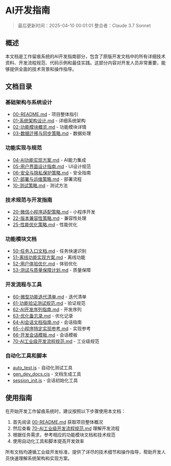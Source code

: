 # AI开发指南

> 最后更新时间：2025-04-10 00:01:01
> 整合者：Claude 3.7 Sonnet

## 概述

本文档是工作留痕系统的AI开发指南部分，包含了原版开发文档中的所有详细技术资料、开发流程规范、代码示例和最佳实践。这部分内容对开发人员非常重要，能够提供全面的技术背景和操作指导。

## 文档目录

### 基础架构与系统设计
- [00-README.md](./11-AI开发指南/00-README.md) - 项目整体指引
- [01-系统架构设计.md](./11-AI开发指南/01-系统架构设计.md) - 详细系统架构
- [02-功能模块概览.md](./11-AI开发指南/02-功能模块概览.md) - 功能模块详情
- [03-数据迁移与同步策略.md](./11-AI开发指南/03-数据迁移与同步策略.md) - 数据处理

### 功能实现与规范
- [04-AI功能实现方案.md](./11-AI开发指南/04-AI功能实现方案.md) - AI能力集成
- [05-用户界面设计指南.md](./11-AI开发指南/05-用户界面设计指南.md) - UI设计规范
- [06-安全与隐私保护策略.md](./11-AI开发指南/06-安全与隐私保护策略.md) - 安全指南
- [07-部署与运维策略.md](./11-AI开发指南/07-部署与运维策略.md) - 部署流程
- [10-测试策略.md](./11-AI开发指南/10-测试策略.md) - 测试方法

### 技术规范与开发指南
- [20-微信小程序适配策略.md](./11-AI开发指南/20-微信小程序适配策略.md) - 小程序开发
- [22-版本兼容性策略.md](./11-AI开发指南/22-版本兼容性策略.md) - 兼容性处理
- [25-性能优化策略.md](./11-AI开发指南/25-性能优化策略.md) - 性能优化

### 功能模块文档
- [50-任务入口文档.md](./11-AI开发指南/50-任务入口文档.md) - 任务快速识别
- [51-离线功能实现方案.md](./11-AI开发指南/51-离线功能实现方案.md) - 离线功能
- [52-用户体验优化.md](./11-AI开发指南/52-用户体验优化.md) - 体验优化
- [53-测试与质量保障计划.md](./11-AI开发指南/53-测试与质量保障计划.md) - 质量保障

### 开发流程与工具
- [60-微型功能迭代清单.md](./11-AI开发指南/60-微型功能迭代清单.md) - 迭代清单
- [61-功能验证测试规范.md](./11-AI开发指南/61-功能验证测试规范.md) - 验证规范
- [62-AI开发序列指南.md](./11-AI开发指南/62-AI开发序列指南.md) - 开发序列
- [63-优化备忘录.md](./11-AI开发指南/63-优化备忘录.md) - 优化记录
- [64-AI会话文档指南.md](./11-AI开发指南/64-AI会话文档指南.md) - 会话指南
- [65-小程序特定实现参考.md](./11-AI开发指南/65-小程序特定实现参考.md) - 实现参考
- [66-开发会话模板.md](./11-AI开发指南/66-开发会话模板.md) - 会话模板
- [70-AI工业级开发流程规范.md](./11-AI开发指南/70-AI工业级开发流程规范.md) - 工业级规范

### 自动化工具和脚本
- [auto_test.js](./11-AI开发指南/auto_test.js) - 自动化测试工具
- [gen_dev_docs.cjs](./11-AI开发指南/gen_dev_docs.cjs) - 文档生成工具
- [session_init.js](./11-AI开发指南/session_init.js) - 会话初始化工具

## 使用指南

在开始开发工作留痕系统时，建议按照以下步骤使用本文档：

1. 首先阅读 [00-README.md](./11-AI开发指南/00-README.md) 获取项目整体概况
2. 然后查看 [70-AI工业级开发流程规范.md](./11-AI开发指南/70-AI工业级开发流程规范.md) 理解开发流程
3. 根据任务需求，参考相应的功能模块文档和技术规范
4. 使用自动化工具和脚本提高开发效率

所有文档均遵循工业级开发标准，提供了详尽的技术细节和操作指导，帮助开发人员快速理解系统架构和实现方案。 